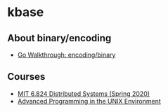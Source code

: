 # kbase

## About binary/encoding

- [Go Walkthrough: encoding/binary](https://medium.com/go-walkthrough/go-walkthrough-encoding-binary-96dc5d4abb5d)

## Courses

- [MIT 6.824 Distributed Systems (Spring 2020)](https://www.youtube.com/playlist?list=PLrw6a1wE39_tb2fErI4-WkMbsvGQk9_UB)
- [Advanced Programming in the UNIX Environment](https://www.youtube.com/channel/UC7-CyoYfsrVI-dsuHRQx0IQ/videos)
